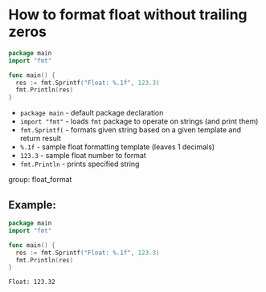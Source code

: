 # How to format float without trailing zeros

```go
package main
import "fmt"

func main() {
  res := fmt.Sprintf("Float: %.1f", 123.3)
  fmt.Println(res)
}
```

- `package main` - default package declaration
- `import "fmt"` - loads `fmt` package to operate on strings (and print them)
- `fmt.Sprintf(` - formats given string based on a given template and return result
- `%.1f` - sample float formatting template (leaves 1 decimals)
- `123.3` - sample float number to format
- `fmt.Println` - prints specified string

group: float_format

## Example: 
```go
package main
import "fmt"

func main() {
  res := fmt.Sprintf("Float: %.1f", 123.3)
  fmt.Println(res)
}
```
```
Float: 123.32

```

